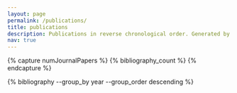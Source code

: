 ```yaml
---
layout: page
permalink: /publications/
title: publications
description: Publications in reverse chronological order. Generated by jekyll-scholar.
nav: true
---
```


<!-- _pages/publications.md -->
<!-- From https://github.com/inukshuk/jekyll-scholar/issues/157 -->

<div class="newpublications">

{% capture numJournalPapers %}
  {% bibliography_count %}
{% endcapture %}
<div style="counter-reset:bibitem {{numJournalPapers|plus:1}}">
</div>
{% bibliography --group_by year --group_order descending %}

</div>